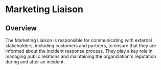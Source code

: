 # Marketing Liaison

## Overview

The Marketing Liaison is responsible for communicating with external stakeholders, including customers and partners, to ensure that they are informed about the incident response process. They play a key role in managing public relations and maintaining the organization's reputation during and after an incident.